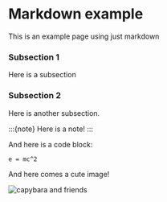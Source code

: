 # Markdown example
This is an example page using just markdown

### Subsection 1
Here is a subsection

### Subsection 2
Here is another subsection. 

:::{note}
Here is a note!
:::

And here is a code block:

```
e = mc^2
```

And here comes a cute image!

![capybara and friends](capybaraFriends.jpg "Capybara and friends")
